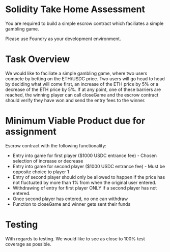 # Solidity Take Home Assessment

You are required to build a simple escrow contract which faciliates a simple gambling game.

Please use Foundry as your development environment.

# Task Overview

We would like to faciliate a simple gambling game, where two users compete by betting on the ETH/USDC price. Two users will go head to head by deciding what will come first, an increase of the ETH price by 5% or a decrease of the ETH price by 5%. If at any point, one of these barriers are reached, the winning player can call closeGame and the escrow contract should verify they have won and send the entry fees to the winner.

# Minimum Viable Product due for assignment

Escrow contract with the following functionality: 
  - Entry into game for first player ($1000 USDC entrance fee) - Chosen selection of increase or decrease
  - Entry into game for second player ($1000 USDC entrance fee) - Must be opposite choice to player 1
  - Entry of second player should only be allowed to happen if the price has not fluctuated by more than 1% from when the original user entered.
  - Withdrawing of entry for first player ONLY if a second player has not entered.
  - Once second player has entered, no one can withdraw
  - Function to closeGame and winner gets sent their funds

# Testing

With regards to testing. We would like to see as close to 100% test coverage as possible. 
